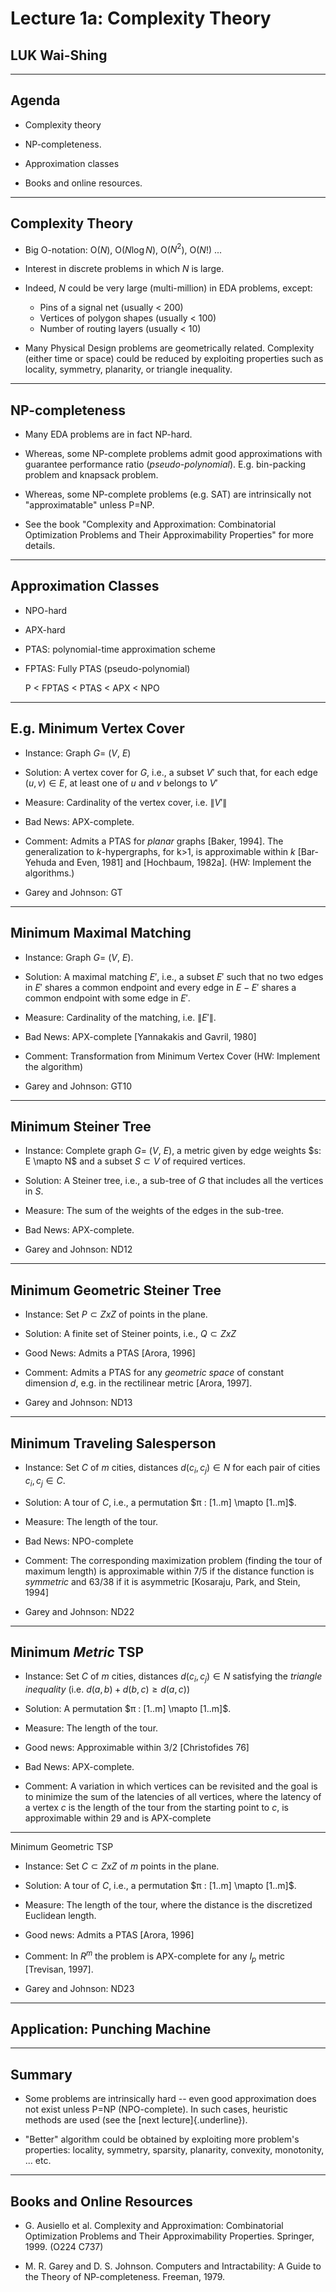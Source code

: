 Lecture 1a: Complexity Theory
=============================

LUK Wai-Shing
-------------

---

Agenda
------

-   Complexity theory

-   NP-completeness.

-   Approximation classes

-   Books and online resources.

---

Complexity Theory
-----------------

-   Big O-notation: O($N$), O($N\log N$), O($N^2$), O($N!$) ...

-   Interest in discrete problems in which $N$ is large.

-   Indeed, $N$ could be very large (multi-million) in EDA problems, except:
    -   Pins of a signal net (usually \< 200)
    -   Vertices of polygon shapes (usually \< 100)
    -   Number of routing layers (usually \< 10)

-   Many Physical Design problems are geometrically related. Complexity (either time or space) could be reduced by exploiting properties such as locality, symmetry, planarity, or triangle inequality.

---

NP-completeness
---------------

-   Many EDA problems are in fact NP-hard.

-   Whereas, some NP-complete problems admit good approximations with guarantee performance ratio (*pseudo-polynomial*). E.g. bin-packing problem and knapsack problem.

-   Whereas, some NP-complete problems (e.g. SAT) are intrinsically not "approximatable" unless P=NP.

-   See the book "Complexity and Approximation: Combinatorial Optimization Problems and Their Approximability Properties" for more details.

---

Approximation Classes
---------------------

-   NPO-hard

-   APX-hard

-   PTAS: polynomial-time approximation scheme

-   FPTAS: Fully PTAS (pseudo-polynomial)

    P < FPTAS < PTAS < APX < NPO

---

E.g. Minimum Vertex Cover
-------------------------

-   Instance: Graph $G$= ($V$, $E$)

-   Solution: A vertex cover for $G$, i.e., a subset $V'$ such that, for each edge $(u, v) \in E$, at least one of $u$ and $v$ belongs to $V'$

-   Measure: Cardinality of the vertex cover, i.e. $\| V' \|$

-   Bad News: APX-complete.

-   Comment: Admits a PTAS for *planar* graphs \[Baker, 1994\]. The generalization to $k$-hypergraphs, for k\>1, is approximable within $k$ \[Bar-Yehuda and Even, 1981\] and \[Hochbaum, 1982a\]. (HW: Implement the algorithms.)

-   Garey and Johnson: GT

---

Minimum Maximal Matching
------------------------

-   Instance: Graph $G$= ($V$, $E$).

-   Solution: A maximal matching $E'$, i.e., a subset $E'$ such that no two edges in $E'$ shares a common endpoint and every edge in $E - E'$ shares a common endpoint with some edge in $E'$.

-   Measure: Cardinality of the matching, i.e. $\| E' \|$.

-   Bad News: APX-complete \[Yannakakis and Gavril, 1980\]

-   Comment: Transformation from Minimum Vertex Cover (HW: Implement the algorithm)

-   Garey and Johnson: GT10

---

Minimum Steiner Tree
--------------------

-   Instance: Complete graph $G$= ($V$, $E$), a metric given by edge weights $s: E \mapto N$ and a subset $S \subset V$ of required vertices.

-   Solution: A Steiner tree, i.e., a sub-tree of $G$ that includes all the vertices in $S$.

-   Measure: The sum of the weights of the edges in the sub-tree.

-   Bad News: APX-complete.

-   Garey and Johnson: ND12

---

Minimum Geometric Steiner Tree
------------------------------

-   Instance: Set $P \subset Z x Z$ of points in the plane.

-   Solution: A finite set of Steiner points, i.e., $Q \subset Z x Z$

-   Good News: Admits a PTAS \[Arora, 1996\]

-   Comment: Admits a PTAS for any *geometric space* of constant dimension $d$, e.g. in the rectilinear metric \[Arora, 1997\].

-   Garey and Johnson: ND13

---

Minimum Traveling Salesperson
-----------------------------

-   Instance: Set $C$ of $m$ cities, distances $d(c_i, c_j) \in N$ for each pair of cities $c_i, c_j \in C$.

-   Solution: A tour of $C$, i.e., a permutation $π : [1..m] \mapto [1..m]$.

-   Measure: The length of the tour.

-   Bad News: NPO-complete

-   Comment: The corresponding maximization problem (finding the tour of maximum length) is approximable within 7/5 if the distance function is *symmetric* and 63/38 if it is asymmetric \[Kosaraju, Park, and Stein, 1994\]

-   Garey and Johnson: ND22

---

Minimum *Metric* TSP
--------------------

-   Instance: Set $C$ of $m$ cities, distances $d(c_i, c_j) \in N$ satisfying the *triangle inequality* (i.e. $d(a, b) + d(b, c) \geq d(a, c)$)

-   Solution: A permutation $π : [1..m] \mapto [1..m]$.

-   Measure: The length of the tour.

-   Good news: Approximable within 3/2 \[Christofides 76\]

-   Bad News: APX-complete.

-   Comment: A variation in which vertices can be revisited and the goal is to minimize the sum of the latencies of all vertices, where the latency of a vertex $c$ is the length of the tour from the starting point to $c$, is approximable within 29 and is APX-complete

---

Minimum Geometric TSP

-   Instance: Set $C \subset Z x Z$ of $m$ points in the plane.

-   Solution: A tour of $C$, i.e., a permutation $π : [1..m] \mapto [1..m]$.

-   Measure: The length of the tour, where the distance is the discretized Euclidean length.

-   Good news: Admits a PTAS \[Arora, 1996\]

-   Comment: In $R^m$ the problem is APX-complete for any $l_p$ metric \[Trevisan, 1997\].

-   Garey and Johnson: ND23

---

Application: Punching Machine
-----------------------------

---

Summary
-------

-   Some problems are intrinsically hard -- even good approximation does not exist unless P=NP (NPO-complete). In such cases, heuristic methods are used (see the [next lecture]{.underline}).

-   "Better" algorithm could be obtained by exploiting more problem's properties: locality, symmetry, sparsity, planarity, convexity, monotonity, ... etc.

---

Books and Online Resources
--------------------------

-   G. Ausiello et al. Complexity and Approximation: Combinatorial Optimization Problems and Their Approximability Properties. Springer, 1999. (O224 C737)

-   M. R. Garey and D. S. Johnson. Computers and Intractability: A Guide to the Theory of NP-completeness. Freeman, 1979.
